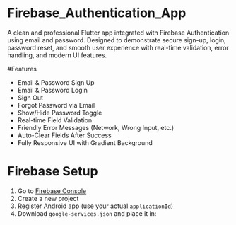 # Firebase_Authentication_App

A clean and professional Flutter app integrated with Firebase Authentication using email and password. Designed to demonstrate secure sign-up, login, password reset, and smooth user experience with real-time validation, error handling, and modern UI features.


#Features

- Email & Password Sign Up
- Email & Password Login
- Sign Out
- Forgot Password via Email
- Show/Hide Password Toggle
- Real-time Field Validation
- Friendly Error Messages (Network, Wrong Input, etc.)
- Auto-Clear Fields After Success
- Fully Responsive UI with Gradient Background


# Firebase Setup 

1. Go to [Firebase Console](https://console.firebase.google.com)
2. Create a new project
3. Register Android app (use your actual `applicationId`)
4. Download `google-services.json` and place it in:
